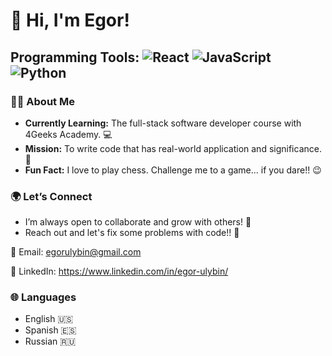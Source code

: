 # 👋 Hi, I'm Egor!

## Programming Tools: ![React](https://img.shields.io/badge/React-61DAFB?style=flat&logo=react&logoColor=black) ![JavaScript](https://img.shields.io/badge/JavaScript-F7DF1E?style=flat&logo=javascript&logoColor=black) ![Python](https://img.shields.io/badge/Python-3776AB?style=flat&logo=python&logoColor=white)


### 🧑‍💻 About Me

- **Currently Learning:** The full-stack software developer course with 4Geeks Academy. 💻
- **Mission:** To write code that has real-world application and significance. 🔧
- **Fun Fact:** I love to play chess. Challenge me to a game... if you dare!! 😉



### 🌍 Let’s Connect

- I’m always open to collaborate and grow with others! 🙏
- Reach out and let's fix some problems with code!! 🚀


📧 Email: egorulybin@gmail.com

💼 LinkedIn: https://www.linkedin.com/in/egor-ulybin/



### 🌐 Languages

- English 🇺🇸
- Spanish 🇪🇸
- Russian 🇷🇺
